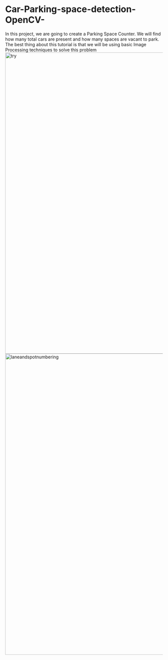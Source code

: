 # Car-Parking-space-detection-OpenCV-
In this project, we are going to create a Parking Space Counter. We will find how many total cars are present and how many spaces are vacant to park. The best thing about this tutorial is that we will be using basic Image Processing techniques to solve this problem
<img width="960" alt="try" src="https://github.com/Aryansah10/Car-Parking-space-detection-OpenCV-/assets/91536527/a42b271d-c5c2-44ee-a1e4-0865adb77571">
<img width="960" alt="laneandspotnumbering" src="https://github.com/Aryansah10/Car-Parking-space-detection-OpenCV-/assets/91536527/0abb5577-453d-4cc7-aa57-f919dcff1806">
